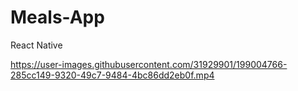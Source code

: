 # Meals-App
React Native


https://user-images.githubusercontent.com/31929901/199004766-285cc149-9320-49c7-9484-4bc86dd2eb0f.mp4

